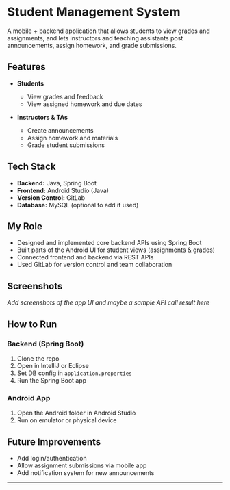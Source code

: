# Student Management System

A mobile + backend application that allows students to view grades and assignments, and lets instructors and teaching assistants post announcements, assign homework, and grade submissions.

## Features

- **Students**
  - View grades and feedback
  - View assigned homework and due dates

- **Instructors & TAs**
  - Create announcements
  - Assign homework and materials
  - Grade student submissions

## Tech Stack

- **Backend:** Java, Spring Boot
- **Frontend:** Android Studio (Java)
- **Version Control:** GitLab
- **Database:** MySQL (optional to add if used)

## My Role

- Designed and implemented core backend APIs using Spring Boot
- Built parts of the Android UI for student views (assignments & grades)
- Connected frontend and backend via REST APIs
- Used GitLab for version control and team collaboration

## Screenshots

_Add screenshots of the app UI and maybe a sample API call result here_

## How to Run

### Backend (Spring Boot)
1. Clone the repo
2. Open in IntelliJ or Eclipse
3. Set DB config in `application.properties`
4. Run the Spring Boot app

### Android App
1. Open the Android folder in Android Studio
2. Run on emulator or physical device

## Future Improvements

- Add login/authentication
- Allow assignment submissions via mobile app
- Add notification system for new announcements

---

